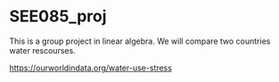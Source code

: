 # SEE085_proj
This is a group project in linear algebra. We will compare two countries water rescourses.

https://ourworldindata.org/water-use-stress
